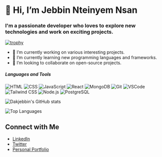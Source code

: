 #  👋 Hi, I’m Jebbin Nteinyem Nsan 

 ### I'm a passionate developer who loves to explore new technologies and work on exciting projects.
[![trophy](https://github-profile-trophy.vercel.app/?username=Dakjebbin&theme=light)](https://github.com/ryo-ma/github-profile-trophy)

- 🔭 I’m currently working on various interesting projects.
- 🌱 I’m currently learning new programming languages and frameworks.
- 👯 I’m looking to collaborate on open-source projects.

##### Languages and Tools
![HTML](https://img.icons8.com/color/48/000000/html-5.png)
![CSS](https://img.icons8.com/color/48/000000/css3.png)
![JavaScript](https://img.icons8.com/color/48/000000/javascript.png)
![React](https://img.icons8.com/color/48/000000/react-native.png)
![MongoDB](https://img.icons8.com/color/48/000000/mongodb.png)
![Git](https://img.icons8.com/color/48/000000/git.png)
![VSCode](https://img.icons8.com/color/48/000000/visual-studio-code.png)
![Tailwind CSS](https://img.icons8.com/color/48/000000/tailwind-css.png)
![Node.js](https://img.icons8.com/color/48/000000/nodejs.png)
![PostgreSQL](https://img.icons8.com/color/48/000000/postgresql.png)


![Dakjebbin's GitHub stats](https://github-readme-stats.vercel.app/api?username=Dakjebbin&show_icons=true&theme=radical)

![Top Languages](https://github-readme-stats.vercel.app/api/top-langs/?username=Dakjebbin&layout=compact&theme=radical)

## Connect with Me

- [LinkedIn](https://www.linkedin.com/in/your-linkedin)
- [Twitter](https://twitter.com/progressjebbin)
- [Personal Portfolio](https://dakjebbin.vercel.app)
